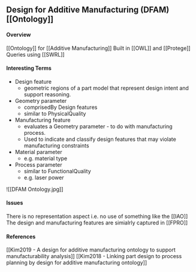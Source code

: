 ## Design for Additive Manufacturing (DFAM) [[Ontology]]

#### Overview

[[Ontology]] for [[Additive Manufacturing]]
Built in [[OWL]] and [[Protege]]
Queries using [[SWRL]]


#### Interesting Terms

 - Design feature
	 - geometric regions of a part model that represent design intent and support reasoning.
 - Geometry parameter
	 - comprisedBy Design features
	 - similar to PhysicalQuality
 - Manufacturing feature
	 - evaluates a Geometry parameter - to do with manufacturing process.
	 - Used to indicate and classify design features that may violate manufacturing constraints
 - Material parameter
	 - e.g. material type
 - Process parameter
	 - similar to FunctionalQuality
	 - e.g. laser power

![[DFAM Ontology.jpg]]


#### Issues

There is no representation aspect
i.e. no use of something like the [[IAO]]
The design and manufacturing features are simialrly captured in [[FPRO]]


#### References
[[Kim2019 - A design for additive manufacturing ontology to support manufacturability analysis]]
[[Kim2018 - Linking part design to process planning by design for additive manufacturing ontology]]